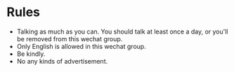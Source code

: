 # Rules
* Talking as much as you can. You should talk at least once a day, or you'll be removed from this wechat group.
* Only English is allowed in this wechat group.
* Be kindly.
* No any kinds of advertisement.